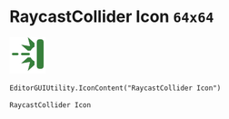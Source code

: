 # RaycastCollider Icon `64x64`
<img src="/img/RaycastCollider%20Icon.png" width=64 height=64>

``` CSharp
EditorGUIUtility.IconContent("RaycastCollider Icon")
```
```
RaycastCollider Icon
```
